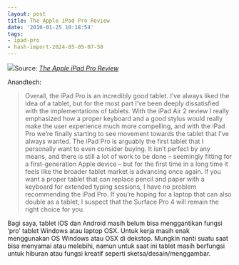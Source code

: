 ```yaml
---
layout: post
title: The Apple iPad Pro Review
date: '2016-01-25 10:18:54'
tags:
- ipad-pro
- hash-import-2024-05-05-07-58
---
```


[![](https://i2.wp.com/devilpenakut.com/wp-content/uploads/2016/01/DSC_4099_575px.jpg?w=1200)](http://www.anandtech.com/show/9766/the-apple-ipad-pro-review/13)Source: _[The Apple iPad Pro Review](http://www.anandtech.com/show/9766/the-apple-ipad-pro-review/13)_

Anandtech:

> Overall, the iPad Pro is an incredibly good tablet. I’ve always liked the idea of a tablet, but for the most part I’ve been deeply dissatisfied with the implementations of tablets. With the iPad Air 2 review I really emphasized how a proper keyboard and a good stylus would really make the user experience much more compelling, and with the iPad Pro we’re finally starting to see movement towards the tablet that I’ve always wanted. The iPad Pro is arguably the first tablet that I personally want to even consider buying. It isn’t perfect by any means, and there is still a lot of work to be done – seemingly fitting for a first-generation Apple device – but for the first time in a long time it feels like the broader tablet market is advancing once again. If you want a proper tablet that can replace pencil and paper with a keyboard for extended typing sessions, I have no problem recommending the iPad Pro. If you’re hoping for a laptop that can also double as a tablet, I suspect that the Surface Pro 4 will remain the right choice for you.

Bagi saya, tablet iOS dan Android masih belum bisa menggantikan fungsi ‘pro’ tablet Windows atau laptop OSX. Untuk kerja masih enak menggunakan OS Windows atau OSX di dekstop. Mungkin nanti suatu saat bisa menyamai atau melebihi, namun untuk saat ini tablet masih berfungsi untuk hiburan atau fungsi kreatif seperti sketsa/desain/menggambar.

<!--kg-card-end: html-->